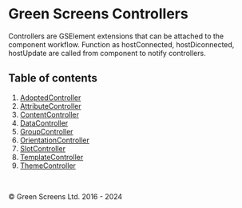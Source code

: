 # Green Screens Controllers

Controllers are GSElement extensions that can be attached to the component workflow.
Function as hostConnected, hostDiconnected, hostUpdate are called from component to notify controllers.

## Table of contents 

1. [AdoptedController](./AdoptedController.md)
2. [AttributeController](./AttributeController.md)
3. [ContentController](./ContentController.md)
4. [DataController](./DataController.md)
5. [GroupController](./GroupController.md)
6. [OrientationController](./OrientationController.md)
7. [SlotController](./SlotController.md)
8. [TemplateController](./TemplateController.md)
9. [ThemeController](./ThemeController.md)
    
<br>

&copy; Green Screens Ltd. 2016 - 2024
